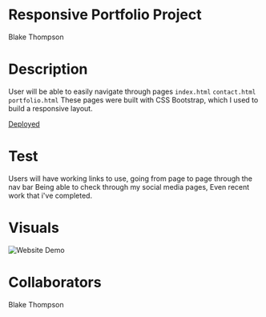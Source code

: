 # Responsive Portfolio Project

Blake Thompson

# Description

User will be able to easily navigate through pages
`index.html`
`contact.html`
`portfolio.html`
These pages were built with CSS Bootstrap, which I used to build a responsive layout.

[Deployed](https://fleshborne.github.io/MY-Portfolio/)

# Test

Users will have working links to use, going from page to page through the nav bar
Being able to check through my social media pages,
Even recent work that i've completed.

# Visuals

![Website Demo](https://gyazo.com/c673d4a7587b9675c7fc1c228196876c.gif)


# Collaborators

Blake Thompson


